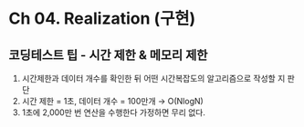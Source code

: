 # Ch 04. Realization (구현)


## 코딩테스트 팁 - 시간 제한 & 메모리 제한

1. 시간제한과 데이터 개수를 확인한 뒤 어떤 시간복잡도의 알고리즘으로 작성할 지 판단
2. 시간 제한 = 1초, 데이터 개수 = 100만개 → O(NlogN)
3. 1초에 2,000만 번 연산을 수행한다 가정하면 무리 없다.